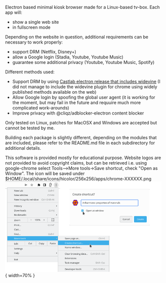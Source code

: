 Electron based minimal kiosk browser made for a Linux-based tv-box. Each app will:
* show a single web site
* in fullscreen mode

Depending on the website in question, additional requirements can be necessary to work properly:
* support DRM (Netflix, Disney+)
* allow a Google login (Stadia, Youtube, Youtube Music)
* guarantee some additional privacy (Youtube, Youtube Music, Spotify)

Different methods used:
*  Support DRM by using [Castlab electron release that includes widevine](https://github.com/castlabs/electron-releases/releases) (I did not manage to include the widevine plugin for chrome using widely published methods available on the web)
* Allow Google login by spoofing the global user agent (it is working for the moment, but may fail in the future and requuire much more complicated work-arounds)
* Improve privacy with @cliqz/adblocker-electron content blocker

Only tested on Linux, patches for MacOSX and Windows are accepted but cannot be tested by me.

Building each package is slightly different, depending on the modules that are included, please refer to the README.md file in each subdirectory for additional details.

This software is provided mostly for educational purpose. Website logos are not provided to avoid copyright claims, but can be retrieved i.e. using google-chrome select Tools-->More tools->Save shortcut, check "Open as Window". The icon will be saved under $HOME/.local/share/icons/hicolor/256x256/apps/chrome-XXXXXX.png
![How to get favicon](get_favicon.png){ width=70% }



